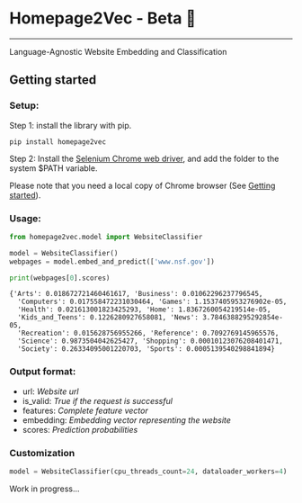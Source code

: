 # Homepage2Vec - Beta :construction:

---
Language-Agnostic Website Embedding and Classification

## Getting started

### Setup:

Step 1: install the library with pip.
```
pip install homepage2vec
```

Step 2: Install the [Selenium Chrome web driver](https://chromedriver.chromium.org/downloads), and add the folder to the system $PATH variable.

Please note that you need a local copy of Chrome browser (See [Getting started](https://chromedriver.chromium.org/getting-started)).

### Usage:

```python
from homepage2vec.model import WebsiteClassifier

model = WebsiteClassifier()
webpages = model.embed_and_predict(['www.nsf.gov'])

print(webpages[0].scores)
```

```
{'Arts': 0.018672721460461617, 'Business': 0.01062296237796545,
  'Computers': 0.017558472231030464, 'Games': 1.1537405953276902e-05, 
  'Health': 0.021613001823425293, 'Home': 1.8367260054219514e-05, 
  'Kids_and_Teens': 0.1226280927658081, 'News': 3.7846388295292854e-05, 
  'Recreation': 0.015628756955266, 'Reference': 0.7092769145965576, 
  'Science': 0.9873504042625427, 'Shopping': 0.00010123076208401471, 
  'Society': 0.26334095001220703, 'Sports': 0.0005139540298841894}

```

### Output format:

* url: _Website url_
* is_valid: _True if the request is successful_
* features: _Complete feature vector_
* embedding: _Embedding vector representing the website_
* scores: _Prediction probabilities_

### Customization 

```python
model = WebsiteClassifier(cpu_threads_count=24, dataloader_workers=4)
```

Work in progress...